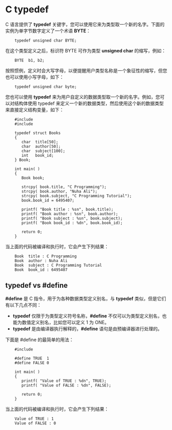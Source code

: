 # C typedef

C 语言提供了 **typedef** 关键字，您可以使用它来为类型取一个新的名字。下面的实例为单字节数字定义了一个术语 **BYTE**：

```
    typedef unsigned char BYTE;
```

在这个类型定义之后，标识符 BYTE 可作为类型 **unsigned char** 的缩写，例如：

```
    BYTE  b1, b2;
```

按照惯例，定义时会大写字母，以便提醒用户类型名称是一个象征性的缩写，但您也可以使用小写字母，如下：

```
    typedef unsigned char byte;
```

您也可以使用 **typedef** 来为用户自定义的数据类型取一个新的名字。例如，您可以对结构体使用 typedef 来定义一个新的数据类型，然后使用这个新的数据类型来直接定义结构变量，如下：

```
    #include 
    #include 

    typedef struct Books
    {
       char  title[50];
       char  author[50];
       char  subject[100];
       int   book_id;
    } Book;

    int main( )
    {
       Book book;

       strcpy( book.title, "C Programming");
       strcpy( book.author, "Nuha Ali");
       strcpy( book.subject, "C Programming Tutorial");
       book.book_id = 6495407;

       printf( "Book title : %sn", book.title);
       printf( "Book author : %sn", book.author);
       printf( "Book subject : %sn", book.subject);
       printf( "Book book_id : %dn", book.book_id);

       return 0;
    }
```

当上面的代码被编译和执行时，它会产生下列结果：

```
    Book  title : C Programming
    Book  author : Nuha Ali
    Book  subject : C Programming Tutorial
    Book  book_id : 6495407
```
## typedef vs #define
**#define** 是 C 指令，用于为各种数据类型定义别名，与 **typedef** 类似，但是它们有以下几点不同：
* **typedef** 仅限于为类型定义符号名称，**#define** 不仅可以为类型定义别名，也能为数值定义别名，比如您可以定义 1 为 ONE。
* **typedef** 是由编译器执行解释的，**#define** 语句是由预编译器进行处理的。

下面是 #define 的最简单的用法：

```
    #include 

    #define TRUE  1
    #define FALSE 0

    int main( )
    {
       printf( "Value of TRUE : %dn", TRUE);
       printf( "Value of FALSE : %dn", FALSE);

       return 0;
    }
```

当上面的代码被编译和执行时，它会产生下列结果：

```
    Value of TRUE : 1
    Value of FALSE : 0
```
